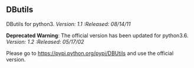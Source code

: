 ## DButils

DButils for python3. *Version: 1.1 :Released: 08/14/11*

**Deprecated Warning**: The official version has been updated for python3.6. *Version: 1.2 :Released: 05/17/02*

Please go to <https://pypi.python.org/pypi/DBUtils> and use the official version.
